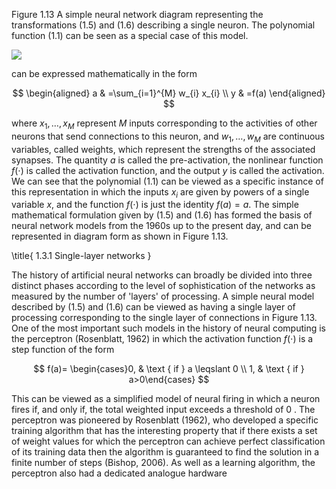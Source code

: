 Figure 1.13 A simple neural network diagram representing the transformations (1.5) and (1.6) describing a single neuron. The polynomial function (1.1) can be seen as a special case of this model.

![](https://cdn.mathpix.com/cropped/2024_05_18_e3e9e09029c9f9357332g-1.jpg?height=338&width=379&top_left_y=212&top_left_x=1281)

can be expressed mathematically in the form

$$
\begin{aligned}
a & =\sum_{i=1}^{M} w_{i} x_{i} \\
y & =f(a)
\end{aligned}
$$

where $x_{1}, \ldots, x_{M}$ represent $M$ inputs corresponding to the activities of other neurons that send connections to this neuron, and $w_{1}, \ldots, w_{M}$ are continuous variables, called weights, which represent the strengths of the associated synapses. The quantity $a$ is called the pre-activation, the nonlinear function $f(\cdot)$ is called the activation function, and the output $y$ is called the activation. We can see that the polynomial (1.1) can be viewed as a specific instance of this representation in which the inputs $x_{i}$ are given by powers of a single variable $x$, and the function $f(\cdot)$ is just the identity $f(a)=a$. The simple mathematical formulation given by (1.5) and (1.6) has formed the basis of neural network models from the 1960s up to the present day, and can be represented in diagram form as shown in Figure 1.13.

\title{
1.3.1 Single-layer networks
}

The history of artificial neural networks can broadly be divided into three distinct phases according to the level of sophistication of the networks as measured by the number of 'layers' of processing. A simple neural model described by (1.5) and (1.6) can be viewed as having a single layer of processing corresponding to the single layer of connections in Figure 1.13. One of the most important such models in the history of neural computing is the perceptron (Rosenblatt, 1962) in which the activation function $f(\cdot)$ is a step function of the form

$$
f(a)= \begin{cases}0, & \text { if } a \leqslant 0 \\ 1, & \text { if } a>0\end{cases}
$$

This can be viewed as a simplified model of neural firing in which a neuron fires if, and only if, the total weighted input exceeds a threshold of 0 . The perceptron was pioneered by Rosenblatt (1962), who developed a specific training algorithm that has the interesting property that if there exists a set of weight values for which the perceptron can achieve perfect classification of its training data then the algorithm is guaranteed to find the solution in a finite number of steps (Bishop, 2006). As well as a learning algorithm, the perceptron also had a dedicated analogue hardware